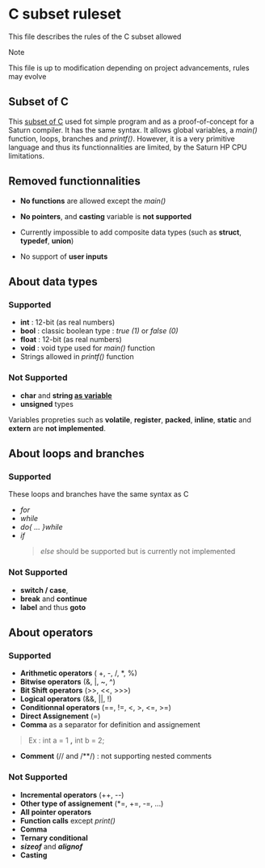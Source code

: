# C subset ruleset
This file describes the rules of the C subset allowed
> [!NOTE]
> This file is up to modification depending on project advancements, rules may evolve

## Subset of C
This <u>subset of C</u> used fot simple program and as a proof-of-concept for a Saturn compiler. It has the same syntax.
It allows global variables, a *main()* function, loops, branches and *printf()*.
However, it is a very primitive language and thus its functionnalities are limited, by the Saturn HP CPU limitations.

## Removed functionnalities
- **No functions** are allowed except the *main()*

- **No pointers**, and **casting** variable is **not supported**

- Currently impossible to add composite data types (such as **struct**, **typedef**, **union**)

- No support of **user inputs**

## About data types
### Supported
- **int** : 12-bit (as real numbers) 
- **bool** : classic boolean type : *true (1)* or *false (0)* 
- **float** : 12-bit (as real numbers)  
- **void** : void type used for *main()* function
- Strings allowed in *printf()* function

### Not Supported 
- **char** and **string <u>as variable</u>**
- **unsigned** types

Variables propreties such as **volatile**, **register**, **packed**, **inline**, **static** and **extern** are **not implemented**.

## About loops and branches

### Supported 
These loops and branches have the same syntax as C
- *for*
- *while*
- *do{ ... }while*
- *if* 
	> *else* should be supported but is currently not implemented

### Not Supported 
- **switch / case**, 
- **break** and **continue**
- **label** and thus **goto**

## About operators
### Supported 
- **Arithmetic operators** ( +, -, /, *, %)
- **Bitwise operators**  (&, |, ~, ^)
- **Bit Shift operators** (>>, <<, >>>)
- **Logical operators** (&&, ||, !)
- **Conditionnal operators** (==, !=, <, >, <=, >=)
- **Direct Assignement** (=)
- **Comma** as a separator for definition and assignement 
> Ex : int a = 1 **,** int b = 2;
- **Comment** (// and /\*\*/) : not supporting nested comments 

### Not Supported 
- **Incremental operators** (++, --)
- **Other type of assignement** (*=, +=, -=, ...)
- **All pointer operators**
- **Function calls** except *print()*
- **Comma**
- **Ternary conditional**
- ***sizeof*** and ***alignof***
- **Casting**



